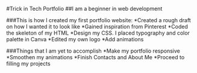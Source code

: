 ﻿#Trick in Tech Portfolio
 ##I am a beginner in web development
 
 ###This is how I created my first portfolio website:
 *Created a rough draft on how I wanted it to look like
 *Gained inspiration from Pinterest
 *Coded the skeleton of my HTML
 *Design my CSS. I placed typography and color palette in Canva
 *Edited my own logo
 *Add animations
 
 ###Things that I am yet to accomplish
 *Make my portfolio responsive
 *Smoothen my animations
 *Finish Contacts and About Me
 *Proceed to filling my projects
